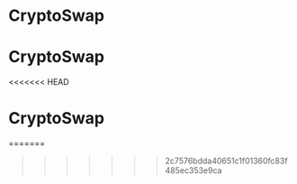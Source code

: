 # CryptoSwap
# CryptoSwap
<<<<<<< HEAD
# CryptoSwap
=======
>>>>>>> 2c7576bdda40651c1f01360fc83f485ec353e9ca
